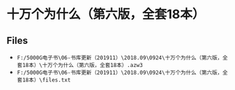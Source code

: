 # 十万个为什么（第六版，全套18本）

## Files

- `F:/5000G电子书\06-书库更新（201911）\2018.09\0924\十万个为什么（第六版，全套18本）\十万个为什么（第六版，全套18本）.azw3`
- `F:/5000G电子书\06-书库更新（201911）\2018.09\0924\十万个为什么（第六版，全套18本）\files.txt`
